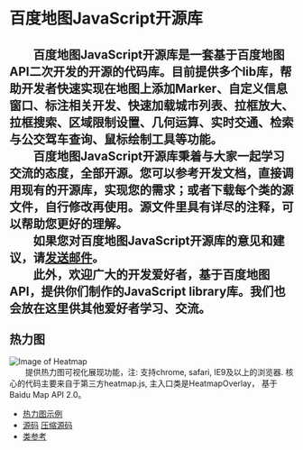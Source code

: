 百度地图JavaScript开源库
============================
　　百度地图JavaScript开源库是一套基于百度地图API二次开发的开源的代码库。目前提供多个lib库，帮助开发者快速实现在地图上添加Marker、自定义信息窗口、标注相关开发、快速加载城市列表、拉框放大、拉框搜索、区域限制设置、几何运算、实时交通、检索与公交驾车查询、鼠标绘制工具等功能。<br/>
　　百度地图JavaScript开源库秉着与大家一起学习交流的态度，全部开源。您可以参考开发文档，直接调用现有的开源库，实现您的需求；或者下载每个类的源文件，自行修改再使用。源文件里具有详尽的注释，可以帮助您更好的理解。<br/>
　　如果您对百度地图JavaScript开源库的意见和建议，请[发送邮件](http://developer.baidu.com/map/index.php?title=open/help_index)。<br/>
　　此外，欢迎广大的开发爱好者，基于百度地图API，提供你们制作的JavaScript library库。我们也会放在这里供其他爱好者学习、交流。<br/><br/>
热力图
---------
![Image of Heatmap](http://developer.baidu.com/map/skins/MySkin/resources/img/heatmap.png)<br/>
　　提供热力图可视化展现功能，注: 支持chrome, safari, IE9及以上的浏览器. 核心的代码主要来自于第三方heatmap.js, 主入口类是HeatmapOverlay， 基于Baidu Map API 2.0。<br/>
- [热力图示例](http://dandandancj.github.io/BMap-JavaScript-library/demo/Heatmap/Heatmap.html)
- [源码](http://dandandancj.github.io/BMap-JavaScript-library/src/Heatmap/Heatmap.js) [压缩源码](http://dandandancj.github.io/BMap-JavaScript-library/demo/Heatmap/Heatmap_min.js)
- [类参考]()
